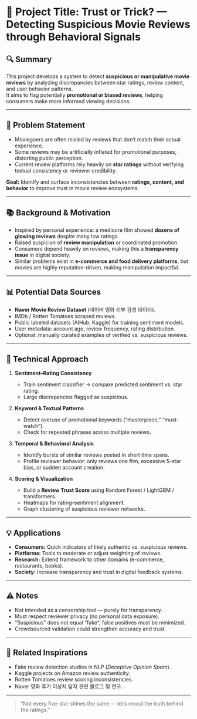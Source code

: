 # 🧠 Project Title: Trust or Trick? — Detecting Suspicious Movie Reviews through Behavioral Signals

## 🔍 Summary
This project develops a system to detect **suspicious or manipulative movie reviews** by analyzing discrepancies between star ratings, review content, and user behavior patterns.  
It aims to flag potentially **promotional or biased reviews**, helping consumers make more informed viewing decisions.

---

## 🎯 Problem Statement
- Moviegoers are often misled by reviews that don’t match their actual experience.  
- Some reviews may be artificially inflated for promotional purposes, distorting public perception.  
- Current review platforms rely heavily on **star ratings** without verifying textual consistency or reviewer credibility.  

**Goal:** Identify and surface inconsistencies between **ratings, content, and behavior** to improve trust in movie review ecosystems.

---

## 📚 Background & Motivation
- Inspired by personal experience: a mediocre film showed **dozens of glowing reviews** despite many low ratings.  
- Raised suspicion of **review manipulation** or coordinated promotion.  
- Consumers depend heavily on reviews, making this a **transparency issue** in digital society.  
- Similar problems exist in **e-commerce and food delivery platforms**, but movies are highly reputation-driven, making manipulation impactful.

---

## 📊 Potential Data Sources
- **Naver Movie Review Dataset** (네이버 영화 리뷰 감성 데이터).  
- IMDb / Rotten Tomatoes scraped reviews.  
- Public labeled datasets (AIHub, Kaggle) for training sentiment models.  
- User metadata: account age, review frequency, rating distribution.  
- Optional: manually curated examples of verified vs. suspicious reviews.  

---

## 🧪 Technical Approach
1. **Sentiment–Rating Consistency**  
   - Train sentiment classifier → compare predicted sentiment vs. star rating.  
   - Large discrepancies flagged as suspicious.  

2. **Keyword & Textual Patterns**  
   - Detect overuse of promotional keywords (“masterpiece,” “must-watch”).  
   - Check for repeated phrases across multiple reviews.  

3. **Temporal & Behavioral Analysis**  
   - Identify bursts of similar reviews posted in short time spans.  
   - Profile reviewer behavior: only reviews one film, excessive 5-star bias, or sudden account creation.  

4. **Scoring & Visualization**  
   - Build a **Review Trust Score** using Random Forest / LightGBM / transformers.  
   - Heatmaps for rating–sentiment alignment.  
   - Graph clustering of suspicious reviewer networks.  

---

## 💡 Applications
- **Consumers:** Quick indicators of likely authentic vs. suspicious reviews.  
- **Platforms:** Tools to moderate or adjust weighting of reviews.  
- **Research:** Extend framework to other domains (e-commerce, restaurants, books).  
- **Society:** Increase transparency and trust in digital feedback systems.  

---

## ⚠️ Notes
- Not intended as a censorship tool — purely for transparency.  
- Must respect reviewer privacy (no personal data exposure).  
- “Suspicious” does not equal “fake”; false positives must be minimized.  
- Crowdsourced validation could strengthen accuracy and trust.  

---

## 🔗 Related Inspirations
- Fake review detection studies in NLP (*Deceptive Opinion Spam*).  
- Kaggle projects on Amazon review authenticity.  
- Rotten Tomatoes review scoring inconsistencies.  
- Naver 영화 후기 이상치 탐지 관련 블로그 및 연구.  

---

> “Not every five-star shines the same — let’s reveal the truth behind the ratings.”
